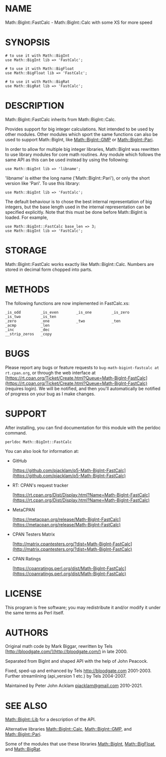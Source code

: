 # NAME

Math::BigInt::FastCalc - Math::BigInt::Calc with some XS for more speed

# SYNOPSIS

    # to use it with Math::BigInt
    use Math::BigInt lib => 'FastCalc';

    # to use it with Math::BigFloat
    use Math::BigFloat lib => 'FastCalc';

    # to use it with Math::BigRat
    use Math::BigRat lib => 'FastCalc';

# DESCRIPTION

Math::BigInt::FastCalc inherits from Math::BigInt::Calc.

Provides support for big integer calculations. Not intended to be used by
other modules. Other modules which sport the same functions can also be used
to support Math::BigInt, like [Math::BigInt::GMP](https://metacpan.org/pod/Math%3A%3ABigInt%3A%3AGMP) or [Math::BigInt::Pari](https://metacpan.org/pod/Math%3A%3ABigInt%3A%3APari).

In order to allow for multiple big integer libraries, Math::BigInt was
rewritten to use library modules for core math routines. Any module which
follows the same API as this can be used instead by using the following:

    use Math::BigInt lib => 'libname';

'libname' is either the long name ('Math::BigInt::Pari'), or only the short
version like 'Pari'. To use this library:

    use Math::BigInt lib => 'FastCalc';

The default behaviour is to chose the best internal representation of big
integers, but the base length used in the internal representation can be
specified explicitly. Note that this must be done before Math::BigInt is loaded.
For example,

    use Math::BigInt::FastCalc base_len => 3;
    use Math::BigInt lib => 'FastCalc';

# STORAGE

Math::BigInt::FastCalc works exactly like Math::BigInt::Calc. Numbers are
stored in decimal form chopped into parts.

# METHODS

The following functions are now implemented in FastCalc.xs:

    _is_odd         _is_even        _is_one         _is_zero
    _is_two         _is_ten
    _zero           _one            _two            _ten
    _acmp           _len
    _inc            _dec
    __strip_zeros   _copy

# BUGS

Please report any bugs or feature requests to
`bug-math-bigint-fastcalc at rt.cpan.org`, or through the web interface at
[https://rt.cpan.org/Ticket/Create.html?Queue=Math-BigInt-FastCalc](https://rt.cpan.org/Ticket/Create.html?Queue=Math-BigInt-FastCalc)
(requires login). We will be notified, and then you'll automatically be
notified of progress on your bug as I make changes.

# SUPPORT

After installing, you can find documentation for this module with the perldoc
command.

    perldoc Math::BigInt::FastCalc

You can also look for information at:

- GitHub

    [https://github.com/pjacklam/p5-Math-BigInt-FastCalc](https://github.com/pjacklam/p5-Math-BigInt-FastCalc)

- RT: CPAN's request tracker

    [https://rt.cpan.org/Dist/Display.html?Name=Math-BigInt-FastCalc](https://rt.cpan.org/Dist/Display.html?Name=Math-BigInt-FastCalc)

- MetaCPAN

    [https://metacpan.org/release/Math-BigInt-FastCalc](https://metacpan.org/release/Math-BigInt-FastCalc)

- CPAN Testers Matrix

    [http://matrix.cpantesters.org/?dist=Math-BigInt-FastCalc](http://matrix.cpantesters.org/?dist=Math-BigInt-FastCalc)

- CPAN Ratings

    [https://cpanratings.perl.org/dist/Math-BigInt-FastCalc](https://cpanratings.perl.org/dist/Math-BigInt-FastCalc)

# LICENSE

This program is free software; you may redistribute it and/or modify it under
the same terms as Perl itself.

# AUTHORS

Original math code by Mark Biggar, rewritten by Tels [http://bloodgate.com/](http://bloodgate.com/)
in late 2000.

Separated from BigInt and shaped API with the help of John Peacock.

Fixed, sped-up and enhanced by Tels http://bloodgate.com 2001-2003.
Further streamlining (api\_version 1 etc.) by Tels 2004-2007.

Maintained by Peter John Acklam <pjacklam@gmail.com> 2010-2021.

# SEE ALSO

[Math::BigInt::Lib](https://metacpan.org/pod/Math%3A%3ABigInt%3A%3ALib) for a description of the API.

Alternative libraries [Math::BigInt::Calc](https://metacpan.org/pod/Math%3A%3ABigInt%3A%3ACalc), [Math::BigInt::GMP](https://metacpan.org/pod/Math%3A%3ABigInt%3A%3AGMP), and
[Math::BigInt::Pari](https://metacpan.org/pod/Math%3A%3ABigInt%3A%3APari).

Some of the modules that use these libraries [Math::BigInt](https://metacpan.org/pod/Math%3A%3ABigInt),
[Math::BigFloat](https://metacpan.org/pod/Math%3A%3ABigFloat), and [Math::BigRat](https://metacpan.org/pod/Math%3A%3ABigRat).
